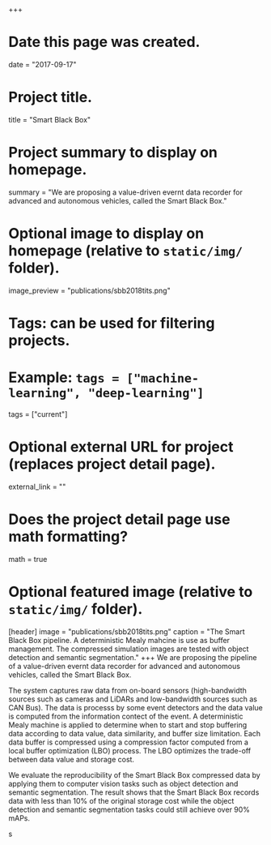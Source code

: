 +++
# Date this page was created.
date = "2017-09-17"

# Project title.
title = "Smart Black Box"

# Project summary to display on homepage.
summary = "We are proposing a value-driven evernt data recorder for advanced and autonomous vehicles, called the Smart Black Box."

# Optional image to display on homepage (relative to `static/img/` folder).
image_preview = "publications/sbb2018tits.png"

# Tags: can be used for filtering projects.
# Example: `tags = ["machine-learning", "deep-learning"]`
tags = ["current"]

# Optional external URL for project (replaces project detail page).
external_link = ""

# Does the project detail page use math formatting?
math = true
# Optional featured image (relative to `static/img/` folder).
[header]
image = "publications/sbb2018tits.png"
caption = "The Smart Black Box pipeline. A deterministic Mealy mahcine is use as buffer management. The compressed simulation images are tested with object detection and semantic segmentation."
+++
We are proposing the pipeline of a value-driven evernt data recorder for advanced and autonomous vehicles, called the Smart Black Box.

The system captures raw data from on-board sensors (high-bandwidth sources such as cameras and LiDARs and low-bandwidth sources such as CAN Bus). The data is processs by some event detectors and the data value is computed from the information contect of the event. A deterministic Mealy machine is applied to determine when to start and stop buffering data according to data value, data similarity, and buffer size limitation. Each data buffer is compressed using a compression factor computed from a local buffer optimization (LBO) process. The LBO optimizes the trade-off between data value and storage cost. 

We evaluate the reproducibility of the Smart Black Box compressed data by applying them to computer vision tasks such as object detection and semantic segmentation. The result shows that the Smart Black Box records data with less than 10% of the original storage cost while the object detection and semantic segmentation tasks could still achieve over 90% mAPs.



s